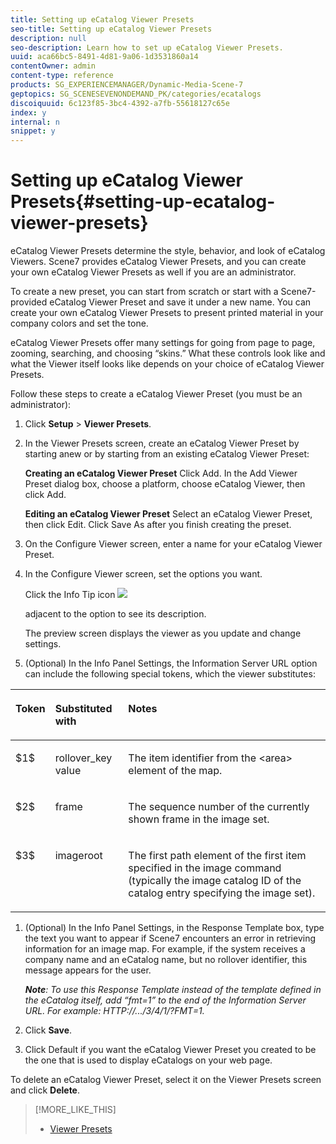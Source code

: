 ```yaml
---
title: Setting up eCatalog Viewer Presets
seo-title: Setting up eCatalog Viewer Presets
description: null
seo-description: Learn how to set up eCatalog Viewer Presets.
uuid: aca66bc5-8491-4d81-9a06-1d3531860a14
contentOwner: admin
content-type: reference
products: SG_EXPERIENCEMANAGER/Dynamic-Media-Scene-7
geptopics: SG_SCENESEVENONDEMAND_PK/categories/ecatalogs
discoiquuid: 6c123f85-3bc4-4392-a7fb-55618127c65e
index: y
internal: n
snippet: y
---
```


# Setting up eCatalog Viewer Presets{#setting-up-ecatalog-viewer-presets}

eCatalog Viewer Presets determine the style, behavior, and look of eCatalog Viewers. Scene7 provides eCatalog Viewer Presets, and you can create your own eCatalog Viewer Presets as well if you are an administrator.

To create a new preset, you can start from scratch or start with a Scene7-provided eCatalog Viewer Preset and save it under a new name. You can create your own eCatalog Viewer Presets to present printed material in your company colors and set the tone.

eCatalog Viewer Presets offer many settings for going from page to page, zooming, searching, and choosing “skins.” What these controls look like and what the Viewer itself looks like depends on your choice of eCatalog Viewer Presets.

Follow these steps to create a eCatalog Viewer Preset (you must be an administrator):

1. Click **Setup** &gt; **Viewer Presets**.
1. In the Viewer Presets screen, create an eCatalog Viewer Preset by starting anew or by starting from an existing eCatalog Viewer Preset:

   **Creating an eCatalog Viewer Preset** Click Add. In the Add Viewer Preset dialog box, choose a platform, choose eCatalog Viewer, then click Add.

   **Editing an eCatalog Viewer Preset** Select an eCatalog Viewer Preset, then click Edit. Click Save As after you finish creating the preset.

1. On the Configure Viewer screen, enter a name for your eCatalog Viewer Preset.
1. In the Configure Viewer screen, set the options you want.

   Click the Info Tip icon  ![](assets/Infotip.png)

   adjacent to the option to see its description.

   The preview screen displays the viewer as you update and change settings.

1. (Optional) In the Info Panel Settings, the Information Server URL option can include the following special tokens, which the viewer substitutes:

<table cellpadding="4" cellspacing="0"> 
 <thead align="left"> 
  <tr> 
   <th class="cellrowborder" id="d19e16752" valign="top" width="NaN%"><p>Token</p></th> 
   <th class="cellrowborder" id="d19e16755" valign="top" width="NaN%"><p>Substituted with</p></th> 
   <th class="cellrowborder" id="d19e16758" valign="top" width="NaN%"><p>Notes</p></th> 
  </tr> 
 </thead> 
 <tbody> 
  <tr> 
   <td class="cellrowborder" headers="d19e16752 " valign="top" width="NaN%"><p>$1$</p></td> 
   <td class="cellrowborder" headers="d19e16755 " valign="top" width="NaN%"><p>rollover_key value</p></td> 
   <td class="cellrowborder" headers="d19e16758 " valign="top" width="NaN%"><p>The item identifier from the &lt;area&gt; element of the map.</p></td> 
  </tr> 
  <tr> 
   <td class="cellrowborder" headers="d19e16752 " valign="top" width="NaN%"><p>$2$</p></td> 
   <td class="cellrowborder" headers="d19e16755 " valign="top" width="NaN%"><p>frame</p></td> 
   <td class="cellrowborder" headers="d19e16758 " valign="top" width="NaN%"><p>The sequence number of the currently shown frame in the image set.</p></td> 
  </tr> 
  <tr> 
   <td class="cellrowborder" headers="d19e16752 " valign="top" width="NaN%"><p>$3$</p></td> 
   <td class="cellrowborder" headers="d19e16755 " valign="top" width="NaN%"><p>imageroot</p></td> 
   <td class="cellrowborder" headers="d19e16758 " valign="top" width="NaN%"><p>The first path element of the first item specified in the image command (typically the image catalog ID of the catalog entry specifying the image set).</p></td> 
  </tr> 
 </tbody> 
</table>

1. (Optional) In the Info Panel Settings, in the Response Template box, type the text you want to appear if Scene7 encounters an error in retrieving information for an image map. For example, if the system receives a company name and an eCatalog name, but no rollover identifier, this message appears for the user.

   ***Note**: To use this Response Template instead of the template defined in the eCatalog itself, add “fmt=1” to the end of the Information Server URL. For example: HTTP://.../$3$/$4$/$1$/?FMT=1.*

1. Click **Save**.
1. Click Default if you want the eCatalog Viewer Preset you created to be the one that is used to display eCatalogs on your web page.

To delete an eCatalog Viewer Preset, select it on the Viewer Presets screen and click **Delete**.

>[!MORE_LIKE_THIS]
>
>* [Viewer Presets](application-setup.md#viewer_presets)
